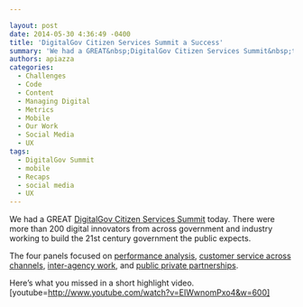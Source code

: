 ```yaml
---

layout: post
date: 2014-05-30 4:36:49 -0400
title: 'DigitalGov Citizen Services Summit a Success'
summary: 'We had a GREAT&nbsp;DigitalGov Citizen Services Summit&nbsp;today. There were more than 200 digital innovators from across government and industry working to build the 21st century&nbsp;government the public expects. The four panels focused on performance analysis, customer service across channels, inter-agency work, and public private partnerships. Here&amp;#8217;s what you missed in a short highlight video. [youtube=http\://www.youtube.com/watch?v=EIWwnomPxo4&amp;amp;w=600]'
authors: apiazza
categories:
  - Challenges
  - Code
  - Content
  - Managing Digital
  - Metrics
  - Mobile
  - Our Work
  - Social Media
  - UX
tags:
  - DigitalGov Summit
  - mobile
  - Recaps
  - social media
  - UX
---
```


We had a GREAT [DigitalGov Citizen Services Summit](https://www.WHATEVER/2014/05/19/sign-up-for-digitalgov-citizen-services-summit-friday-may-30/) today. There were more than 200 digital innovators from across government and industry working to build the 21st century government the public expects.

The four panels focused on [performance analysis](https://www.WHATEVER/2014/06/03/digitalgov-summit-panels-recap/ "Turning Data Into Action—DigitalGov Summit Recap"), [customer service across channels](https://www.WHATEVER/2014/06/05/the-importance-of-cross-channel-customer-service-digitalgov-summit-recap/ "The Importance of Cross-Channel Customer Service—DigitalGov Summit Recap"), [inter-agency work](https://www.WHATEVER/2014/06/03/harnessing-the-power-of-many-digitalgov-summit-panels-recap/ "Harnessing the Power of Many—DigitalGov Summit Recap"), and [public private partnerships](https://www.WHATEVER/2014/06/05/overcoming-barriers-digitalgov-summit-recap/ "Overcoming Barriers—DigitalGov Summit Recap").

Here&#8217;s what you missed in a short highlight video. [youtube=http://www.youtube.com/watch?v=EIWwnomPxo4&w=600]